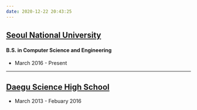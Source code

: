 ```yaml
---
date: 2020-12-22 20:43:25
---
```

## **[Seoul National University](https://www.snu.ac.kr/)**
#### B.S. in Computer Science and Engineering
* March 2016 - Present
---
## **[Daegu Science High School](http://www.ts.hs.kr/)**
* March 2013 - Febuary 2016